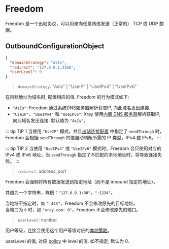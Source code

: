 # Freedom

Freedom 是一个出站协议，可以用来向任意网络发送（正常的） TCP 或 UDP 数据。

## OutboundConfigurationObject

```json
{
  "domainStrategy": "AsIs",
  "redirect": "127.0.0.1:3366",
  "userLevel": 0
}
```

> `domainStrategy`: "AsIs" | "UseIP" | "UseIPv4" | "UseIPv6"

在目标地址为域名时, 配置相应的值, Freedom 的行为模式如下:
- `"AsIs"`: Freedom 通过系统DNS服务器解析获取IP, 向此域名发出连接.
- `"UseIP"`、`"UseIPv4"` 和 `"UseIPv6"`: Xray 使用[内置 DNS 服务器](../dns.md)解析获取IP, 向此域名发出连接. 
默认值为 `"AsIs"`。

::: tip TIP 1
当使用 `"UseIP"` 模式，并且[出站连接配置](../outbound.md#outboundobject) 中指定了 `sendThrough` 时，Freedom 会根据 `sendThrough` 的值自动判断所需的 IP 类型，IPv4 或 IPv6。
:::

::: tip TIP 2
当使用 `"UseIPv4"` 或 `"UseIPv6"` 模式时，Freedom 会只使用对应的 IPv4 或 IPv6 地址。当 `sendThrough` 指定了不匹配的本地地址时，将导致连接失败。
:::

> `redirect`: address_port

Freedom 会强制将所有数据发送到指定地址（而不是 inbound 指定的地址）。

其值为一个字符串，样例：`"127.0.0.1:80"`，`":1234"`。</br>

当地址不指定时，如 `":443"`，Freedom 不会修改原先的目标地址。</br>
当端口为 `0` 时，如 `"xray.com: 0"`，Freedom 不会修改原先的端口。

> `userLevel`: number

用户等级，连接会使用这个用户等级对应的[本地策略](../policy.md#levelpolicyobject)。

userLevel 的值, 对应 [policy](../policy.md#policyobject) 中 level 的值. 如不指定, 默认为 0.

